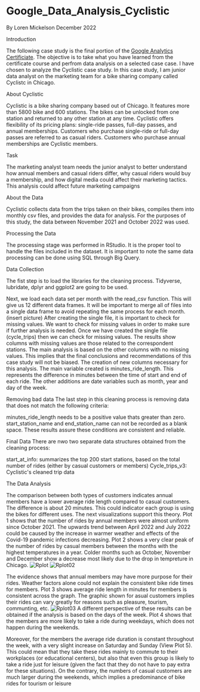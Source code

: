# Google_Data_Analysis_Cyclistic

By Loren Mickelson
December 2022

Introduction
                                       
The following case study is the final portion of the [Google Analytics Certificiate](https://www.coursera.org/professional-certificates/google-data-analytics). The objective is to take what you have learned from the certificate course and perfrom data analysis on a selected case case. I have chosen to analyze the Cyclistic case study. In this case study, I am junior data analyst on the marketing team for a bike sharing company called Cyclistc in Chicago.

About Cyclistic 

Cyclistic is a bike sharing company based out of Chicago. It features more than 5800 bike and 600 stations. The bikes can be unlocked from one station and
returned to any other station at any time. Cyclistic offers flexibility of its pricing plans: single-ride passes, full-day passes,
and annual memberships. Customers who purchase single-ride or full-day passes are referred to as casual riders. Customers
who purchase annual memberships are Cyclistic members.

Task

The marketing analyst team needs the junior analyst to better understand how annual members and casual riders differ, why casual riders would buy a membership, and how digital media could affect their marketing tactics. This analysis could affect future marketing campaigns

About the Data

Cyclistic collects data from the trips taken on their bikes, compiles them into monthly csv files, and provides the data for analysis. For the purposes of this study, the data between November 2021 and October 2022 was used.

Processing the Data

The processing stage was performed in RStudio. It is the proper tool to handle the files included in the dataset. It is important to note the same data processing can be done using SQL through Big Query.

Data Collection

The fist step is to load the libraries for the cleaning process. Tidyverse, lubridate, dplyr and ggplot2 are going to be used. 

Next, we load each data set per month with the read_csv function.  This will give us 12 different data frames.  It will be important to merge all of files into a single data frame to avoid repeating the same process for each month.
(insert picture)
After creating the single file, it is important to check for missing values. We want to check for missing values in order to make sure if further analysis is needed. Once we have created the single file (cycle_trips) then we can check for missing values. The results show columns with missing values are those related to the correspondent stations. The main analysis is based on the other columns with no missing values. This implies that the final conclusions and recommendations of this case study will not be biased. The creation of new columns necessary for this analysis. The main variable created is minutes_ride_length. This represents the difference in minutes between the time of start and end of each ride. The other additions are date variables such as month, year and day of the week.

Removing bad data
The last step in this cleaning process is removing data that does not match the following criteria:

minutes_ride_length needs to be a positive value thats greater than zero.
start_station_name and end_station_name can not be recorded as a blank space. 
These results assure these conditions are consistent and reliable.

Final Data
There are nwo two separate data structures obtained from the cleaning process:

start_at_info: summarizes the top 200 start stations, based on the total number of rides (either by casual customers or members)
Cycle_trips_v3: Cyclistic's cleaned trip data

The Data Analysis

The comparison between both types of customers indicates annual members have a lower average ride length compared to casual customers. The difference is about 20 minutes. This could indicator each group is using the bikes for different uses. The next visualizations support this theory. Plot 1 shows that the number of rides by annual members were almost uniform since October 2021. The upwards trend between April 2022 and July 2022 could be caused by the increase in warmer weather and effects of the Covid-19 pandemic infections decreasing. Plot 2 shows a very clear peak of the number of rides by casual members between the months with the highest temperatures in a year. Colder months such as October, November and December show a decrease most likely due to the drop in tempreture in Chicago. 
![Rplot](https://user-images.githubusercontent.com/119776629/207239370-6ebb381f-39ba-4db3-aa83-01f1f8097016.png)
![Rplot02](https://user-images.githubusercontent.com/119776629/207240664-b8bf0e10-a465-4ba0-b111-6729f8213082.png)

The evidence shows that annual members may have more purpose for their rides. Weather factors alone could not explain the consistent bike ride times for members. Plot 3 shows average ride length in minutes for members is consistent across the graph. The graphic shown for asual customers implies their rides can vary greatly for reasons such as pleasure, tourism, communting, etc.
![Rplot03](https://user-images.githubusercontent.com/119776629/207242829-51e3a65a-7cf3-43ed-9b91-8f11be9b9cb4.png)
A different perspective of these results can be obtained if the analysis is based on the days of the week. Plot 4 shows that the members are more likely to take a ride during weekdays, which does not happen during the weekends.

Moreover, for the members the average ride duration is constant throughout the week, with a very slight increase on Saturday and Sunday (View Plot 5). This could mean that they take these rides mainly to commute to their workplaces (or educational centers), but also that even this group is likely to take a ride just for leisure (given the fact that they do not have to pay extra for these situations). On the contrary, the numbers of casual customers are much larger during the weekends, which implies a predominance of bike rides for tourism or leisure
